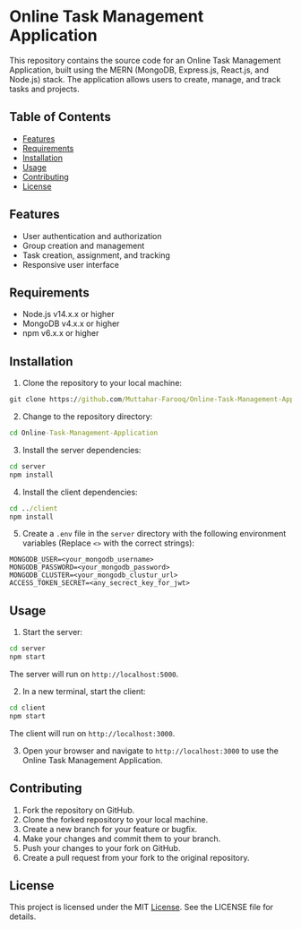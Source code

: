 # Online Task Management Application

This repository contains the source code for an Online Task Management Application, built using the MERN (MongoDB, Express.js, React.js, and Node.js) stack. The application allows users to create, manage, and track tasks and projects.

## Table of Contents
* [Features](#features)
* [Requirements](#requirements)
* [Installation](#usage)
* [Usage](#usage)
* [Contributing](#contributing)
* [License](#license)

## Features
* User authentication and authorization
* Group creation and management
* Task creation, assignment, and tracking
* Responsive user interface

## Requirements
* Node.js v14.x.x or higher
* MongoDB v4.x.x or higher
* npm v6.x.x or higher

## Installation
1. Clone the repository to your local machine:
```cmd
git clone https://github.com/Muttahar-Farooq/Online-Task-Management-Application.git
```
2. Change to the repository directory:
```cmd
cd Online-Task-Management-Application
```
3. Install the server dependencies:
```cmd
cd server
npm install
```
4. Install the client dependencies:
```cmd
cd ../client
npm install
```
5. Create a `.env` file in the `server` directory with the following environment variables (Replace `<>` with the correct strings):
```
MONGODB_USER=<your_mongodb_username>
MONGODB_PASSWORD=<your_mongodb_password>
MONGODB_CLUSTER=<your_mongodb_clustur_url>
ACCESS_TOKEN_SECRET=<any_secrect_key_for_jwt>
```
## Usage
1. Start the server:
```cmd
cd server
npm start
```
The server will run on `http://localhost:5000`.

2. In a new terminal, start the client:
```cmd
cd client
npm start
```
The client will run on `http://localhost:3000`.

3. Open your browser and navigate to `http://localhost:3000` to use the Online Task Management Application.

## Contributing
1. Fork the repository on GitHub.
1. Clone the forked repository to your local machine.
1. Create a new branch for your feature or bugfix.
1. Make your changes and commit them to your branch.
1. Push your changes to your fork on GitHub.
1. Create a pull request from your fork to the original repository.

## License
This project is licensed under the MIT [License](/LICENSE). See the LICENSE file for details.
